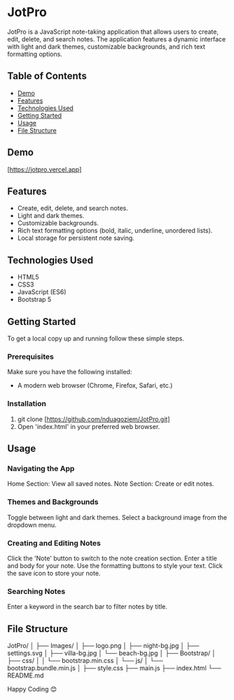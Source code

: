 # JotPro

JotPro is a JavaScript note-taking application that allows users to create, edit, delete, and search notes. The application features a dynamic interface with light and dark themes, customizable backgrounds, and rich text formatting options.

## Table of Contents
- [Demo](#demo)
- [Features](#features)
- [Technologies Used](#technologies-used)
- [Getting Started](#getting-started)
- [Usage](#usage)
- [File Structure](#file-structure)

## Demo

[https://jotpro.vercel.app]

## Features

- Create, edit, delete, and search notes.
- Light and dark themes.
- Customizable backgrounds.
- Rich text formatting options (bold, italic, underline, unordered lists).
- Local storage for persistent note saving.

## Technologies Used

- HTML5
- CSS3
- JavaScript (ES6)
- Bootstrap 5

## Getting Started

To get a local copy up and running follow these simple steps.

### Prerequisites

Make sure you have the following installed:
- A modern web browser (Chrome, Firefox, Safari, etc.)

### Installation

1. git clone [https://github.com/nduagoziem/JotPro.git]
2. Open 'index.html' in your preferred web browser.

## Usage

### Navigating the App
Home Section: View all saved notes.
Note Section: Create or edit notes.

### Themes and Backgrounds
Toggle between light and dark themes.
Select a background image from the dropdown menu.

### Creating and Editing Notes
Click the 'Note' button to switch to the note creation section.
Enter a title and body for your note.
Use the formatting buttons to style your text.
Click the save icon to store your note.
    
### Searching Notes
Enter a keyword in the search bar to filter notes by title.

## File Structure
JotPro/
│
├── Images/
│   ├── logo.png
│   ├── night-bg.jpg
│   ├── settings.svg
│   ├── villa-bg.jpg
│   └── beach-bg.jpg
│
├── Bootstrap/
│   ├── css/
│   │   └── bootstrap.min.css
│   └── js/
│       └── bootstrap.bundle.min.js
│
├── style.css
├── main.js
├── index.html
└── README.md

Happy Coding 😊